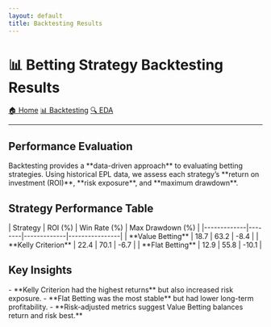 ```yaml
---
layout: default
title: Backtesting Results
---
```


<link rel="stylesheet" type="text/css" href="assets/styles.css">

# 📊 Betting Strategy Backtesting Results

<div class="button-container">
    <a href="index.md" class="nav-button">🏠 Home</a>
    <a href="backtesting-results.md" class="nav-button">📊 Backtesting</a>
    <a href="eda.md" class="nav-button">🔍 EDA</a>
</div>

---

## **Performance Evaluation**
<div class="content-box">
Backtesting provides a **data-driven approach** to evaluating betting strategies. Using historical EPL data, we assess each strategy’s **return on investment (ROI)**, **risk exposure**, and **maximum drawdown**.
</div>

## **Strategy Performance Table**
<div class="content-box">
| Strategy     | ROI (%) | Win Rate (%) | Max Drawdown (%) |
|-------------|--------|-------------|----------------|
| **Value Betting** | 18.7   | 63.2        | -8.4         |
| **Kelly Criterion** | 22.4   | 70.1        | -6.7         |
| **Flat Betting** | 12.9   | 55.8        | -10.1         |
</div>

## **Key Insights**
<div class="content-box">
- **Kelly Criterion had the highest returns** but also increased risk exposure.
- **Flat Betting was the most stable** but had lower long-term profitability.
- **Risk-adjusted metrics suggest Value Betting balances return and risk best.**
</div>

